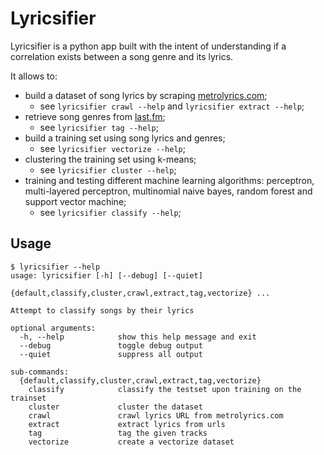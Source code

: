 # Lyricsifier
Lyricsifier is a python app built with the intent of understanding if a correlation exists between a song genre and its lyrics.

It allows to:
* build a dataset of song lyrics by scraping [metrolyrics.com](http://metrolyrics.com); 
  * see `lyricsifier crawl --help` and `lyricsifier extract --help`;
* retrieve song genres from [last.fm](http://last.fm);
  * see `lyricsifier tag --help`;
* build a training set using song lyrics and genres;
  * see `lyricsifier vectorize --help`;
* clustering the training set using k-means;
  * see `lyricsifier cluster --help`;
* training and testing different machine learning algorithms: perceptron, multi-layered perceptron, multinomial naive bayes, random forest and support vector machine;
  * see `lyricsifier classify --help`;

## Usage
```
$ lyricsifier --help
usage: lyricsifier [-h] [--debug] [--quiet]
                   {default,classify,cluster,crawl,extract,tag,vectorize} ...

Attempt to classify songs by their lyrics

optional arguments:
  -h, --help            show this help message and exit
  --debug               toggle debug output
  --quiet               suppress all output

sub-commands:
  {default,classify,cluster,crawl,extract,tag,vectorize}
    classify            classify the testset upon training on the trainset
    cluster             cluster the dataset
    crawl               crawl lyrics URL from metrolyrics.com
    extract             extract lyrics from urls
    tag                 tag the given tracks
    vectorize           create a vectorize dataset
```
